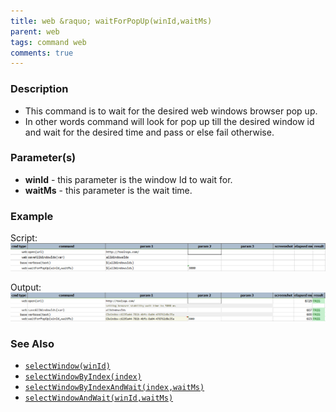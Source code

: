 ```yaml
---
title: web &raquo; waitForPopUp(winId,waitMs)
parent: web
tags: command web
comments: true
---
```


### Description

- This command is to wait for the desired web windows browser pop up.
- In other words command will look for pop up till the desired window id and wait for the desired time and pass or else fail otherwise.

### Parameter(s)

- **winId** - this parameter is the window Id to wait for.
- **waitMs** - this parameter is the wait time.

### Example

Script:<br/>
![](image/waitForPopUp_01.png)

Output:<br/>
![](image/waitForPopUp_02.png)

### See Also

- [`selectWindow(winId)`](selectWindow(winId))
- [`selectWindowByIndex(index)`](selectWindowByIndex(index))
- [`selectWindowByIndexAndWait(index,waitMs)`](selectWindowByIndexAndWait(index,waitMs))
- [`selectWindowAndWait(winId,waitMs)`](selectWindowAndWait(winId,waitMs))